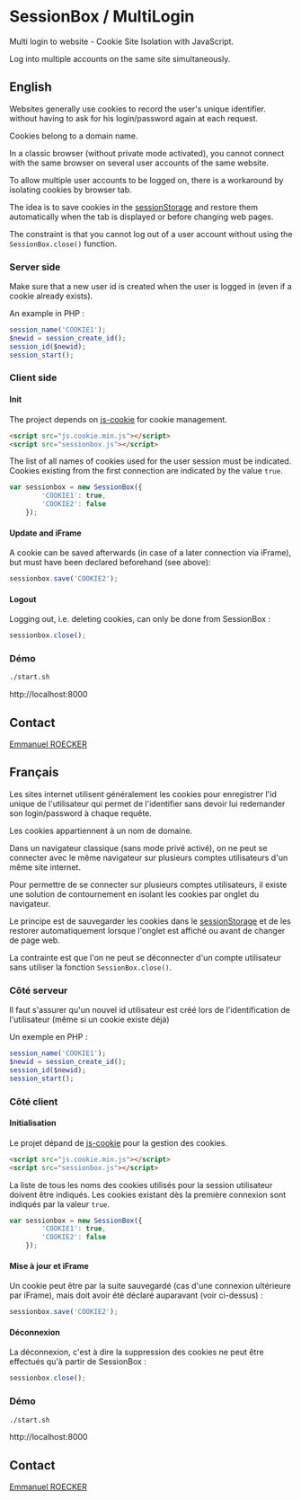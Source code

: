 # SessionBox / MultiLogin

Multi login to website - Cookie Site Isolation with JavaScript.

Log into multiple accounts on the same site simultaneously.

## English

Websites generally use cookies to record the user's unique identifier. 
without having to ask for his login/password again at each request.

Cookies belong to a domain name.

In a classic browser (without private mode activated), you cannot connect with the same browser 
on several user accounts of the same website.

To allow multiple user accounts to be logged on, there is a workaround by isolating cookies by browser tab.

The idea is to save cookies in the [sessionStorage](https://developer.mozilla.org/fr/docs/Web/API/Window/sessionStorage) 
and restore them automatically when the tab is displayed or before changing web pages.

The constraint is that you cannot log out of a user account without using the `SessionBox.close()` function.

### Server side

Make sure that a new user id is created when the user is logged in (even if a cookie already exists).

An example in PHP : 

```PHP
session_name('COOKIE1');
$newid = session_create_id();
session_id($newid);
session_start();
```

### Client side

#### Init

The project depends on [js-cookie](https://github.com/js-cookie/js-cookie) for cookie management.

```html
<script src="js.cookie.min.js"></script>
<script src="sessionbox.js"></script>
```

The list of all names of cookies used for the user session must be indicated.
Cookies existing from the first connection are indicated by the value `true`.

```javascript
var sessionbox = new SessionBox({
		'COOKIE1': true,
		'COOKIE2': false
	});
```

#### Update and iFrame

A cookie can be saved afterwards (in case of a later connection via iFrame), but must have been declared beforehand (see above):

```javascript
sessionbox.save('COOKIE2');
```

#### Logout

Logging out, i.e. deleting cookies, can only be done from SessionBox :

```javascript
sessionbox.close();
```

### Démo

```sh
./start.sh
```

http://localhost:8000

## Contact

[Emmanuel ROECKER](https://www.rymetemmanuel.fr/emmanuel-roecker.html)

## Français

Les sites internet utilisent généralement les cookies pour enregistrer l'id unique de l'utilisateur qui permet de l'identifier 
sans devoir lui redemander son login/password à chaque requête.

Les cookies appartiennent à un nom de domaine.

Dans un navigateur classique (sans mode privé activé), on ne peut se connecter avec le même navigateur 
sur plusieurs comptes utilisateurs d'un même site internet.

Pour permettre de se connecter sur plusieurs comptes utilisateurs, il existe une solution de contournement
en isolant les cookies par onglet du navigateur.

Le principe est de sauvegarder les cookies dans le [sessionStorage](https://developer.mozilla.org/fr/docs/Web/API/Window/sessionStorage) 
et de les restorer automatiquement lorsque l'onglet est affiché ou avant de changer de page web.

La contrainte est que l'on ne peut se déconnecter d'un compte utilisateur sans utiliser la fonction `SessionBox.close()`.

### Côté serveur

Il faut s'assurer qu'un nouvel id utilisateur est créé lors de l'identification de l'utilisateur (même si un cookie existe déjà)

Un exemple en PHP : 

```PHP
session_name('COOKIE1');
$newid = session_create_id();
session_id($newid);
session_start();
```

### Côté client

#### Initialisation

Le projet dépand de [js-cookie](https://github.com/js-cookie/js-cookie) pour la gestion des cookies.

```html
<script src="js.cookie.min.js"></script>
<script src="sessionbox.js"></script>
```

La liste de tous les noms des cookies utilisés pour la session utilisateur doivent être indiqués.
Les cookies existant dès la première connexion sont indiqués par la valeur `true`.

```javascript
var sessionbox = new SessionBox({
		'COOKIE1': true,
		'COOKIE2': false
	});
```

#### Mise à jour et iFrame

Un cookie peut être par la suite sauvegardé (cas d'une connexion ultérieure par iFrame), mais doit avoir été déclaré auparavant (voir ci-dessus) :

```javascript
sessionbox.save('COOKIE2');
```

#### Déconnexion

La déconnexion, c'est à dire la suppression des cookies ne peut être effectués qu'à partir de SessionBox :

```javascript
sessionbox.close();
```

### Démo

```sh
./start.sh
```

http://localhost:8000

## Contact

[Emmanuel ROECKER](https://www.rymetemmanuel.fr/emmanuel-roecker.html)

